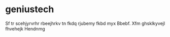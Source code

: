 # geniustech
Sf tr scehjyrvrhr  rbeejhrkv tn fkdq rjubemy fkbd myx 
Bbebf. Xfm ghsklkyvejl fhvehejk 
Hendnmg
